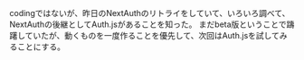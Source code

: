 codingではないが、昨日のNextAuthのリトライをしていて、いろいろ調べて、NextAuthの後継としてAuth.jsがあることを知った。
まだbeta版ということで躊躇していたが、動くものを一度作ることを優先して、次回はAuth.jsを試してみることにする。
